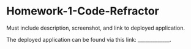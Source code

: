 # Homework-1-Code-Refractor



Must include description, screenshot, and link to deployed application.

The deployed application can be found via this link: _____________.